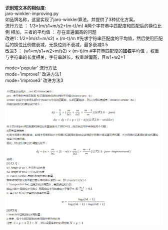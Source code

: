 **识别短文本的相似度:**   
jaro-winkler-improving.py   
如品牌名称，这里实现了jaro-winkler算法，并提供了3种优化方案。    
流行方法 ： 1/3×(m/s1+m/s2+(m-t)/m)   #两个字符串中匹配度和匹配后的换位比例 相加，三者的平均值 ： 存在普遍偏高的问题    
改进1   :  1/2×(m/s1+m/s2) × (m-t)/m  #先求字符串匹配度的平均值，然后使用匹配后的换位比例做衰减，无换位则不衰减，最多衰减0.5    
改进3 ：   (w1×m/s1+w2×m/s2) × (m-t)/m #字符串匹配度的**加权**平均值 ，权重与字符串的长度相关，字符串越长，权重越偏高，且w1+w2=1    

mode='popular' 流行方法  
mode='improve1' 改进方法1  
mode='improve3' 改进方法3  

![总说明](https://github.com/laura-zhang-cn/natural_language_preprocessing/blob/master/effect-images/jaro-winkler-%E4%BB%8B%E7%BB%8D%E5%9B%BE.png)
 
